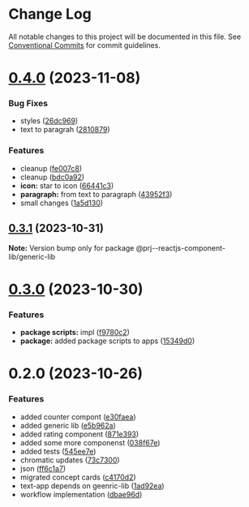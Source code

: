 # Change Log

All notable changes to this project will be documented in this file.
See [Conventional Commits](https://conventionalcommits.org) for commit guidelines.

# [0.4.0](https://github.com/paulAlexSerban/prj--reactjs-component-lib/compare/@prj--reactjs-component-lib/generic-lib@0.3.1...@prj--reactjs-component-lib/generic-lib@0.4.0) (2023-11-08)

### Bug Fixes

-   styles ([26dc969](https://github.com/paulAlexSerban/prj--reactjs-component-lib/commit/26dc969af330dda8d62faf01cd1de9e6ece542fd))
-   text to paragrah ([2810879](https://github.com/paulAlexSerban/prj--reactjs-component-lib/commit/281087955ac65839d57aa3cea483864a56d8430c))

### Features

-   cleanup ([fe007c8](https://github.com/paulAlexSerban/prj--reactjs-component-lib/commit/fe007c8c6119a0a7f875b185dfd586117dc24fbe))
-   cleanup ([bdc0a92](https://github.com/paulAlexSerban/prj--reactjs-component-lib/commit/bdc0a92044bd5b3691ec5f56c9ea2f86e3a7802e))
-   **icon:** star to icon ([66441c3](https://github.com/paulAlexSerban/prj--reactjs-component-lib/commit/66441c346c41da6de5139894558be64060a0206c))
-   **paragraph:** from text to paragraph ([43952f3](https://github.com/paulAlexSerban/prj--reactjs-component-lib/commit/43952f31ec26c6e1fefd16513e1053fe5b857345))
-   small changes ([1a5d130](https://github.com/paulAlexSerban/prj--reactjs-component-lib/commit/1a5d13041cf20d26020764e5df258eec0a23dc3f))

## [0.3.1](https://github.com/paulAlexSerban/prj--reactjs-component-lib/compare/@prj--reactjs-component-lib/generic-lib@0.3.0...@prj--reactjs-component-lib/generic-lib@0.3.1) (2023-10-31)

**Note:** Version bump only for package @prj--reactjs-component-lib/generic-lib

# [0.3.0](https://github.com/paulAlexSerban/prj--reactjs-component-lib/compare/@prj--reactjs-component-lib/generic-lib@0.2.0...@prj--reactjs-component-lib/generic-lib@0.3.0) (2023-10-30)

### Features

-   **package scripts:** impl ([f9780c2](https://github.com/paulAlexSerban/prj--reactjs-component-lib/commit/f9780c2896d185c8adf83f5af0782939e799b430))
-   **package:** added package scripts to apps ([15349d0](https://github.com/paulAlexSerban/prj--reactjs-component-lib/commit/15349d0e3d3eac4222a99a42b28d4d67b764557f))

# 0.2.0 (2023-10-26)

### Features

-   added counter compont ([e30faea](https://github.com/paulAlexSerban/prj--reactjs-component-lib/commit/e30faeaa5dcfcb048205dcd92b5ef57000c47acc))
-   added generic lib ([e5b962a](https://github.com/paulAlexSerban/prj--reactjs-component-lib/commit/e5b962a209542ee8b6a220a2b7dcb7735b014ea7))
-   added rating component ([871e393](https://github.com/paulAlexSerban/prj--reactjs-component-lib/commit/871e393f0f2132d22529487a60eaa1bb9dd03432))
-   added some more componenst ([038f67e](https://github.com/paulAlexSerban/prj--reactjs-component-lib/commit/038f67e70a49d759d0cefca505eb721ff9e6220e))
-   added tests ([545ee7e](https://github.com/paulAlexSerban/prj--reactjs-component-lib/commit/545ee7ed79bb6c88ebbb863c143fd949c548bda4))
-   chromatic updates ([73c7300](https://github.com/paulAlexSerban/prj--reactjs-component-lib/commit/73c730043a99e4c89ce32ff79b614fde9b945146))
-   json ([ff6c1a7](https://github.com/paulAlexSerban/prj--reactjs-component-lib/commit/ff6c1a7c419f4e66511235803ec26a9db5a85314))
-   migrated concept cards ([c4170d2](https://github.com/paulAlexSerban/prj--reactjs-component-lib/commit/c4170d2130e71d04e587acd0f9a4f1becef4d0b3))
-   text-app depends on geenric-lib ([1ad92ea](https://github.com/paulAlexSerban/prj--reactjs-component-lib/commit/1ad92eaae9a45363ffd4876bf89218c87f798de0))
-   workflow implementation ([dbae96d](https://github.com/paulAlexSerban/prj--reactjs-component-lib/commit/dbae96dfe108f8a2638051cb727efc6b86b606d4))
